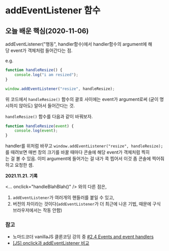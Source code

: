 # addEventListener 함수

## 오늘 배운 핵심(2020-11-06)

addEventListener("행동", handler함수)에서 handler함수의 argument에 해당 event가 객체처럼 들어간다는 점.

e.g.

```jsx
function handleResize() {
	console.log("i am resized");
}

window.addEventListener("resize", handleResize);
```

위 코드에서 `handleResize()` 함수의 괄호 사이에는 event가 argument로써 (굳이 명시하지 않아도) 알아서 들어간다는 것.

`handleResize()` 함수를 다음과 같이 바꿔보자.

```jsx
function handleResize(event) {
	console.log(event);
}
```

handler를 위처럼 바꾸고 `window.addEventListener("resize", handleResize);` 를 때려보면 매번 창의 크기를 바꿀 때마다 콘솔에 해당 event가 객체처럼 찍히는 걸 볼 수 있음. 이미 argument에 들어가는 걸 내가 콕 찝어서 이것 좀 콘솔에 찍어줘 하고 요청한 셈.


**2021.11.21. 기록**

<... onclick="handleBlahBlah()" /> 와의 다른 점은,
1. `addEventListener`가 여러개의 핸들러를 붙일 수 있고, 
2. 버전의 차이라는 것이다(`addEventListener`가 더 최근에 나온 기법, 때문에 구식 브라우저에서는 작동 안함)

### **참고**
* 노마드코더 vanillaJS 클론코딩 강의 중 [#2.4 Events and event handlers](https://nomadcoders.co/javascript-for-beginners/lectures/1468)
* [[JS] onclick과 addEventListener 비교](https://jess2.github.io/2018/05/15/JavaScript/JS-onclick%EA%B3%BC-addEventListener-%EB%B9%84%EA%B5%90/)
